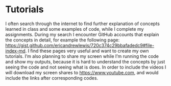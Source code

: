 # Tutorials

 I often search through the internet to find further explanation of concepts learned in class and some examples of code, while I complete my assignments. During my search I encounter GitHub accounts that explain the concepts in detail, for example the following page: https://gist.github.com/ericandrewlewis/720c374c29bbafadedc9#file-index-md​. I find these pages very useful and want to create my own tutorials. I’m also planning to share my screen while I’m running the code and show my outputs, because it is hard to understand the concepts by just seeing the code and not seeing what is does. In order to include the videos I will download my screen shares to ​https://www.youtube.com​, and would include the links after corresponding codes.
